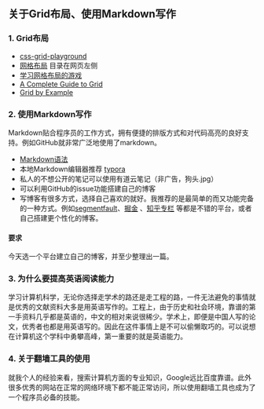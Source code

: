 ## 关于Grid布局、使用Markdown写作

### 1. Grid布局

- [css-grid-playground](https://mozilladevelopers.github.io/playground/css-grid)
- [网格布局](https://developer.mozilla.org/zh-CN/docs/Web/CSS/CSS_Grid_Layout) 目录在网页左侧
- [学习网格布局的游戏](http://cssgridgarden.com/)
- [A Complete Guide to Grid](https://css-tricks.com/snippets/css/complete-guide-grid/)
- [Grid by Example](https://gridbyexample.com/)

### 2. 使用Markdown写作 

Markdown贴合程序员的工作方式，拥有便捷的排版方式和对代码高亮的良好支持。例如GitHub就非常广泛地使用了markdown。

- [Markdown语法](http://note.youdao.com/iyoudao/?p=2411&vendor=unsilent14)
- 本地Markdown编辑器推荐 [typora](https://share.weiyun.com/59N8koA)
- 私人的不想公开的笔记可以使用有道云笔记（非广告，狗头.jpg）
- 可以利用GitHub的issue功能搭建自己的博客
- 写博客有很多方式，选择自己喜欢的就好。我推荐的是最简单的而又功能完备的一种方式。例如[segmentfault](https://segmentfault.com/)、[掘金](https://juejin.im) 、[知乎专栏](https://zhuanlan.zhihu.com/) 等都是不错的平台，或者自己搭建更个性化的博客。

#### 要求

今天选一个平台建立自己的博客，并至少整理出一篇。

### 3. 为什么要提高英语阅读能力

学习计算机科学，无论你选择走学术的路还是走工程的路，一件无法避免的事情就是优秀的文献资料大多是用英语写作的。工程上，由于历史和社会环境，靠谱的第一手资料几乎都是英语的，中文的相对来说很稀少。学术上，即便是中国人写的论文，优秀者也都是用英语写的。因此在这件事情上是不可以偷懒取巧的。可以说想在计算机这个学科中勇攀高峰，第一重要的就是英语能力。

### 4. 关于翻墙工具的使用 

就我个人的经验来看，搜索计算机方面的专业知识，Google远比百度靠谱。此外很多优秀的网站在正常的网络环境下都不能正常访问，所以使用翻墙工具也成为了一个程序员必备的技能。